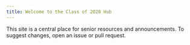 ```yaml
---
title: Welcome to the Class of 2028 Hub
---
```


This site is a central place for senior resources and announcements. To suggest changes, open an issue or pull request.
